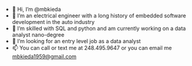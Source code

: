 - 👋 Hi, I’m @mbkieda
- 👀 I’m an electrical engineer with a long history of embedded software development in the auto industry
- 🌱 I’m skilled with SQL and python and am currently working on a data analyst nano-degree
- 💞️ I’m looking for an entry level job as a data analyst
- 📫 You can call or text me at 248.495.9647 or you can email me mbkieda1959@gmail.com

<!---
mbkieda/mbkieda is a ✨ special ✨ repository because its `README.md` (this file) appears on your GitHub profile.
You can click the Preview link to take a look at your changes.
--->
